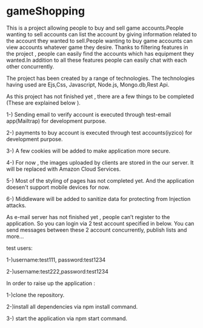 # gameShopping

This is a project allowing people to buy and sell game accounts.People wanting to sell accounts can list the account by giving information related to the account they wanted to sell.People wanting to buy game  accounts can view accounts whatever game they desire. Thanks to filtering features in the project , people can easily find the accounts which has equipment they wanted.In addition to all these features people can easily chat with each other concurrently. 


The project has been created by a range of technologies. The technologies having used are Ejs,Css, Javascript, Node.js, Mongo.db,Rest Api.

As this project has not finished yet , there are a few things to be completed (These are explained below ).

1-) Sending email to verify account  is executed through test-email app(Mailtrap) for development purpose. 

2-) payments to buy account is executed through test accounts(iyzico) for development purpose.

3-) A few cookies will be added to make application more secure.

4-) For now , the images uploaded by clients are stored in the our server. It will be replaced with Amazon Cloud Services.

5-) Most of the styling of pages has not completed yet. And the application doesen't support mobile devices for now. 

6-) Middleware will be added to sanitize data for protecting from Injection attacks.

As e-mail server has not finished yet , people can’t register to the application. So you can login via 2 test account specified in below. You can send messages between these 2 account concurrently, publish lists and more...

test users:

1-)username:test111, password:test1234

2-)username:test222,password:test1234

In order to raise up the application :

1-)clone the repository. 

2-)install all dependencies via npm install command.

3-) start the application via npm start command.


